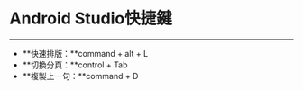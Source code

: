 # Android Studio快捷鍵

---

* **快速排版：**command + alt + L
* **切換分頁：**control + Tab
* **複製上一句：**command + D


